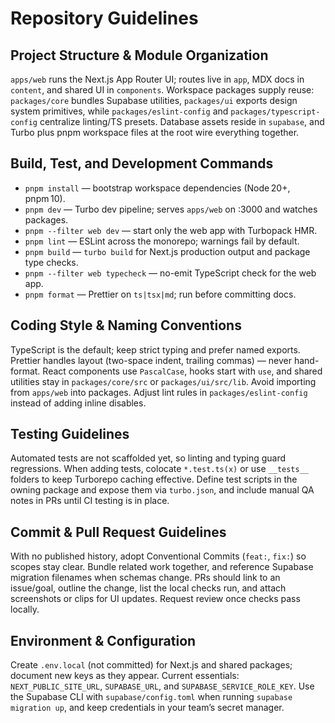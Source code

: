 # Repository Guidelines

## Project Structure & Module Organization
`apps/web` runs the Next.js App Router UI; routes live in `app`, MDX docs in `content`, and shared UI in `components`. Workspace packages supply reuse: `packages/core` bundles Supabase utilities, `packages/ui` exports design system primitives, while `packages/eslint-config` and `packages/typescript-config` centralize linting/TS presets. Database assets reside in `supabase`, and Turbo plus pnpm workspace files at the root wire everything together.

## Build, Test, and Development Commands
- `pnpm install` — bootstrap workspace dependencies (Node 20+, pnpm 10).
- `pnpm dev` — Turbo dev pipeline; serves `apps/web` on :3000 and watches packages.
- `pnpm --filter web dev` — start only the web app with Turbopack HMR.
- `pnpm lint` — ESLint across the monorepo; warnings fail by default.
- `pnpm build` — `turbo build` for Next.js production output and package type checks.
- `pnpm --filter web typecheck` — no-emit TypeScript check for the web app.
- `pnpm format` — Prettier on `ts|tsx|md`; run before committing docs.

## Coding Style & Naming Conventions
TypeScript is the default; keep strict typing and prefer named exports. Prettier handles layout (two-space indent, trailing commas) — never hand-format. React components use `PascalCase`, hooks start with `use`, and shared utilities stay in `packages/core/src` or `packages/ui/src/lib`. Avoid importing from `apps/web` into packages. Adjust lint rules in `packages/eslint-config` instead of adding inline disables.

## Testing Guidelines
Automated tests are not scaffolded yet, so linting and typing guard regressions. When adding tests, colocate `*.test.ts(x)` or use `__tests__` folders to keep Turborepo caching effective. Define test scripts in the owning package and expose them via `turbo.json`, and include manual QA notes in PRs until CI testing is in place.

## Commit & Pull Request Guidelines
With no published history, adopt Conventional Commits (`feat:`, `fix:`) so scopes stay clear. Bundle related work together, and reference Supabase migration filenames when schemas change. PRs should link to an issue/goal, outline the change, list the local checks run, and attach screenshots or clips for UI updates. Request review once checks pass locally.

## Environment & Configuration
Create `.env.local` (not committed) for Next.js and shared packages; document new keys as they appear. Current essentials: `NEXT_PUBLIC_SITE_URL`, `SUPABASE_URL`, and `SUPABASE_SERVICE_ROLE_KEY`. Use the Supabase CLI with `supabase/config.toml` when running `supabase migration up`, and keep credentials in your team’s secret manager.
